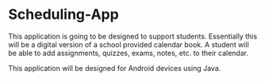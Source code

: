 # Scheduling-App
This application is going to be designed to support students. Essentially this will be a digital version of a school provided calendar book. A student will be able to add assignments, quizzes, exams, notes, etc. to their calendar.   

This application will be designed for Android devices using Java.
